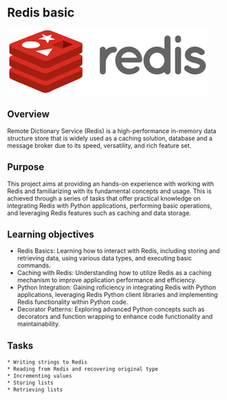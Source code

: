 # Redis basic
![Redis Logo](image.png)

## Overview
Remote Dictionary Service (Redis) is a high-performance in-memory data structure store that is widely used as a caching solution, database and a message broker due to its speed, versatility, and rich feature set.

## Purpose
This project aims at providing an hands-on experience with working with Redis and familiarizing with its fundamental concepts and usage. This is achieved through a series of tasks that offer practical knowledge on integrating Redis with Python applications, performing basic operations, and leveraging Redis features such as caching and data storage.

## Learning objectives
- Redis Basics: Learning how to interact with Redis, including storing and retrieving data, using various data types, and executing basic commands.
- Caching with Redis: Understanding how to utilize Redis as a caching mechanism to improve application performance and efficiency.
- Python Integration: Gaining roficiency in integrating Redis with Python applications, leveraging Redis Python client libraries and implementing Redis functionality within Python code.
- Decorator Patterns: Exploring advanced Python concepts such as decorators and function wrapping to enhance code functionality and maintainability.

## Tasks
    * Writing strings to Redis
    * Reading from Redis and recovering original type
    * Incrementing values
    * Storing lists
    * Retrieving lists